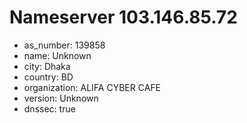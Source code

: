 # Nameserver 103.146.85.72

* as_number: 139858
* name: Unknown
* city: Dhaka
* country: BD
* organization: ALIFA CYBER CAFE
* version: Unknown
* dnssec: true

